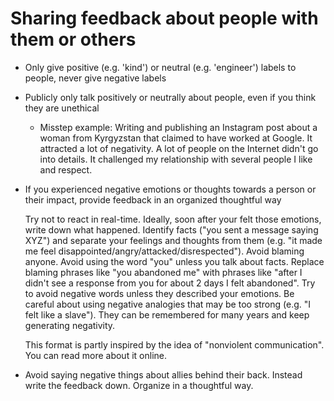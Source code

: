 # Sharing feedback about people with them or others
- Only give positive (e.g. 'kind') or neutral (e.g. 'engineer') labels to people, never give negative labels

- Publicly only talk positively or neutrally about people, even if you think they are unethical
  
  - Misstep example: Writing and publishing an Instagram post about a woman from Kyrgyzstan that claimed to have worked at Google.
    It attracted a lot of negativity. A lot of people on the Internet didn't go into details.
    It challenged my relationship with several people I like and respect.
    
- If you experienced negative emotions or thoughts towards a person or their impact, provide feedback in an organized thoughtful way

  Try not to react in real-time. Ideally, soon after your felt those emotions, write down what happened.
  Identify facts ("you sent a message saying XYZ") and separate your feelings and thoughts from them (e.g. "it made me feel disappointed/angry/attacked/disrespected").
  Avoid blaming anyone. Avoid using the word "you" unless you talk about facts.
  Replace blaming phrases like "you abandoned me" with phrases like "after I didn't see a response from you for about 2 days I felt abandoned".
  Try to avoid negative words unless they described your emotions.
  Be careful about using negative analogies that may be too strong (e.g. "I felt like a slave"). They can be remembered for many years and keep generating negativity.
         
  This format is partly inspired by the idea of "nonviolent communication". You can read more about it online.

- Avoid saying negative things about allies behind their back.
  Instead write the feedback down. Organize in a thoughtful way.

